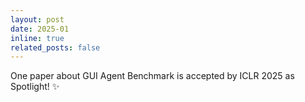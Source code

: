 ```yaml
---
layout: post
date: 2025-01
inline: true
related_posts: false
---
```


One paper about GUI Agent Benchmark is accepted by ICLR 2025 as Spotlight! :sparkles:

